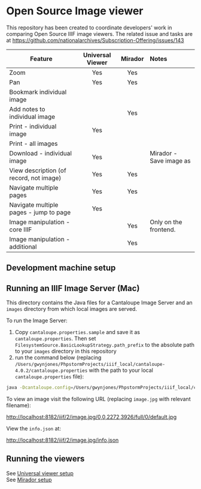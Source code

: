 # Open Source Image viewer

This repository has been created to coordinate developers' work in comparing Open Source IIIF image viewers. The related issue and tasks are at https://github.com/nationalarchives/Subscription-Offering/issues/143

| Feature                                   | Universal Viewer      | Mirador           | Notes
| -------------                             |:-------------:        | :-:            | :----
| Zoom                                      |     Yes               |      Yes          |
| Pan                                       |     Yes               |      Yes          |
| Bookmark individual image                 |                       |                   |
| Add notes to individual image             |                       |      Yes          |
| Print - individual image                  |     Yes               |                   |
| Print - all images                        |                       |                   |
| Download - individual image               |     Yes               |                   |Mirador - Save image as
| View description (of record, not image)   |     Yes               |      Yes          |
| Navigate multiple pages                   |     Yes               |      Yes          |
| Navigate multiple pages - jump to page    |     Yes               |                   |
| Image manipulation - core IIIF            |                       |      Yes          |Only on the frontend.
| Image manipulation - additional           |                       |      Yes          |


## Development machine setup

## Running an IIIF Image Server (Mac)

This directory contains the Java files for a Cantaloupe Image Server and an `images` directory from which local images are served. 

To run the Image Server:

1. Copy `cantaloupe.properties.sample` and save it as `cantaloupe.properties`. Then set `FilesystemSource.BasicLookupStrategy.path_prefix` to the absolute path to your `images` directory in this repository
2. run the command below (replacing `/Users/gwynjones/PhpstormProjects/iiif_local/cantaloupe-4.0.2/cantaloupe.properties` with the path to your local `cantaloupe.properties` file): 

```bash
java -Dcantaloupe.config=/Users/gwynjones/PhpstormProjects/iiif_local/cantaloupe-4.0.2/cantaloupe.properties -Xmx2g -jar cantaloupe-4.0.2.war
```

To view an image visit the following URL (replacing `image.jpg` with relevant filename): 

[http://localhost:8182/iiif/2/image.jpg/0,0,2272,3926/full/0/default.jpg](http://localhost:8182/iiif/2/image.jpg/0,0,2272,3926/full/0/default.jpg)

View the `info.json` at: 

[http://localhost:8182/iiif/2/image.jpg/info.json](http://localhost:8182/iiif/2/image.jpg/info.json)

## Running the viewers

See [Universal viewer setup](universal-viewer-development-setup.md) \
See [Mirador setup](mirador-development-setup.md)
